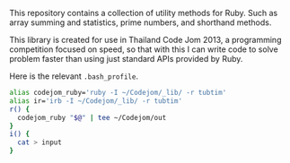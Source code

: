 
This repository contains a collection of utility methods for Ruby.
Such as array summing and statistics, prime numbers, and shorthand methods.

This library is created for use in Thailand Code Jom 2013,
a programming competition focused on speed, so that with this I can write code
to solve problem faster than using just standard APIs provided by Ruby.

Here is the relevant `.bash_profile`.

```bash
alias codejom_ruby='ruby -I ~/Codejom/_lib/ -r tubtim'
alias ir='irb -I ~/Codejom/_lib/ -r tubtim'
r() {
  codejom_ruby "$@" | tee ~/Codejom/out
}
i() {
  cat > input
}
```
